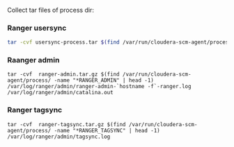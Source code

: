 Collect tar files of process dir:

### Ranger usersync
```bash
tar -cvf usersync-process.tar $(find /var/run/cloudera-scm-agent/process/ -name "*RANGER_USERSYNC" | head -1)
```

### Raanger admin
```
tar -cvf  ranger-admin.tar.gz $(find /var/run/cloudera-scm-agent/process/ -name "*RANGER_ADMIN" | head -1) /var/log/ranger/admin/ranger-admin-`hostname -f`-ranger.log /var/log/ranger/admin/catalina.out
```

### Ranger tagsync
```
tar -cvf  ranger-tagsync.tar.gz $(find /var/run/cloudera-scm-agent/process/ -name "*RANGER_TAGSYNC" | head -1) /var/log/ranger/admin/tagsync.log
```
